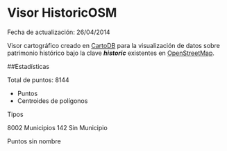 Visor HistoricOSM
=================

Fecha de actualización: 26/04/2014

Visor cartográfico creado en [CartoDB]() para la visualización de datos sobre patrimonio histórico bajo la clave ***historic*** existentes en [OpenStreetMap]().

##Estadísticas

Total de puntos: 8144

- Puntos
- Centroides de polígonos

Tipos

8002 Municipios
142 Sin Municipio

Puntos sin nombre

